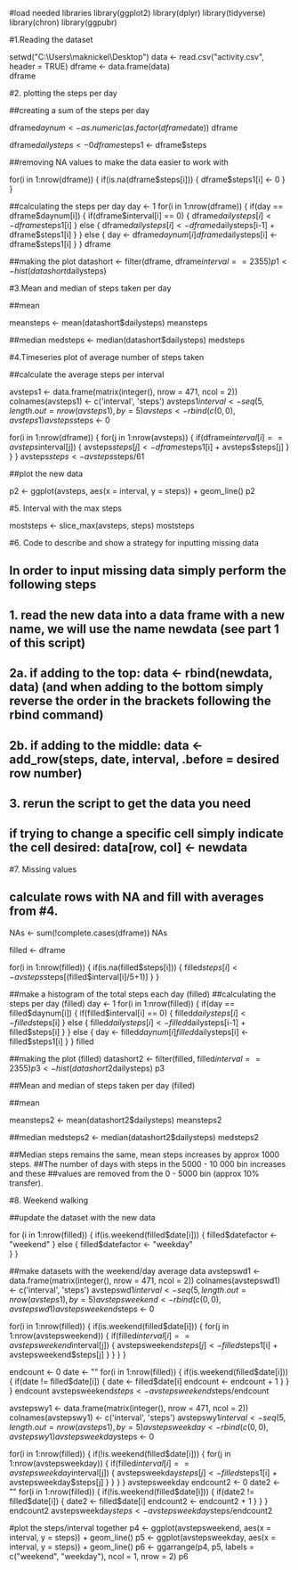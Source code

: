 #load needed libraries 
library(ggplot2)
library(dplyr)
library(tidyverse)
library(chron)
library(ggpubr)

#1.Reading the dataset 

setwd("C:\\Users\\maknickel\\Desktop")
data <- read.csv("activity.csv", header = TRUE)
dframe <- data.frame(data)  
dframe

#2. plotting the steps per day

##creating a sum of the steps per day 

dframe$daynum <- as.numeric(as.factor(dframe$date))
dframe


dframe$dailysteps <- 0
dframe$steps1 <- dframe$steps

##removing NA values to make the data easier to work with 

for(i in 1:nrow(dframe))
{
  if(is.na(dframe$steps[i]))
  {
    dframe$steps1[i] <- 0
  }
}

##calculating the steps per day
day <- 1
for(i in 1:nrow(dframe))
{
  if(day == dframe$daynum[i])
  {
      if(dframe$interval[i] == 0)
      {
        dframe$dailysteps[i] <- dframe$steps1[i]
      }
      else
      {
        dframe$dailysteps[i] <- dframe$dailysteps[i-1] + dframe$steps1[i]
      }
  }
  else
  {
    day <- dframe$daynum[i]
    dframe$dailysteps[i] <- dframe$steps1[i]
  }
}
dframe

##making the plot 
datashort <- filter(dframe, dframe$interval == 2355)
p1 <- hist(datashort$dailysteps)

#3.Mean and median of steps taken per day 

##mean 

meansteps <- mean(datashort$dailysteps)
meansteps

##median
medsteps <- median(datashort$dailysteps)
medsteps

#4.Timeseries plot of average number of steps taken 

##calculate the average steps per interval

avsteps1 <- data.frame(matrix(integer(), nrow = 471, ncol = 2))
colnames(avsteps1) <- c('interval', 'steps')
avsteps1$interval <- seq(5, length.out = nrow(avsteps1), by = 5)
avsteps <- rbind(c(0,0), avsteps1)
avsteps$steps <- 0

for(i in 1:nrow(dframe))
{
  for(j in 1:nrow(avsteps))
  {
    if(dframe$interval[i] == avsteps$interval[j])
    {
      avsteps$steps[j] <- dframe$steps1[i] + avsteps$steps[j]
    }
  }
}
avsteps$steps <- avsteps$steps/61

##plot the new data 

p2 <- ggplot(avsteps, aes(x = interval, y = steps)) + geom_line()
p2

#5. Interval with the max steps 

moststeps <- slice_max(avsteps, steps)
moststeps

#6. Code to describe and show a strategy for inputting missing data 

## In order to input missing data simply perform the following steps 
## 1. read the new data into a data frame with a new name, we will use the name newdata (see part 1 of this script)
## 2a. if adding to the top: data <- rbind(newdata, data) (and when adding to the bottom simply reverse the order in the brackets following the rbind command)
## 2b. if adding to the middle: data <- add_row(steps, date, interval, .before = desired row number)
## 3. rerun the script to get the data you need
## if trying to change a specific cell simply indicate the cell desired: data[row, col] <- newdata

#7. Missing values 

## calculate rows with NA and fill with averages from #4.

NAs <- sum(!complete.cases(dframe))
NAs

filled <- dframe

for(i in 1:nrow(filled))
{
  if(is.na(filled$steps[i]))
    {
        filled$steps[i] <- avsteps$steps[(filled$interval[i]/5+1)]
    }
}

##make a histogram of the total steps each day (filled)
##calculating the steps per day (filled)
day <- 1
for(i in 1:nrow(filled))
{
  if(day == filled$daynum[i])
  {
    if(filled$interval[i] == 0)
    {
      filled$dailysteps[i] <- filled$steps[i]
    }
    else
    {
      filled$dailysteps[i] <- filled$dailysteps[i-1] + filled$steps[i]
    }
  }
  else
  {
    day <- filled$daynum[i]
    filled$dailysteps[i] <- filled$steps1[i]
  }
}
filled

##making the plot (filled)
datashort2 <- filter(filled, filled$interval == 2355)
p3 <- hist(datashort2$dailysteps)
p3 

##Mean and median of steps taken per day (filled)

##mean 

meansteps2 <- mean(datashort2$dailysteps)
meansteps2

##median
medsteps2 <- median(datashort2$dailysteps)
medsteps2

##Median steps remains the same, mean steps increases by approx 1000 steps.
##The number of days with steps in the 5000 - 10 000 bin increases and these 
##values are removed from the 0 - 5000 bin (approx 10% transfer).

#8. Weekend walking 

##update the dataset with the new data

for (i in 1:nrow(filled))
{
  if(is.weekend(filled$date[i]))
  {
    filled$datefactor <- "weekend"
  }
  else
  {
    filled$datefactor <- "weekday"   
  }
}

##make datasets with the weekend/day average data
avstepswd1 <- data.frame(matrix(integer(), nrow = 471, ncol = 2))
colnames(avstepswd1) <- c('interval', 'steps')
avstepswd1$interval <- seq(5, length.out = nrow(avsteps1), by = 5)
avstepsweekend <- rbind(c(0,0), avstepswd1)
avstepsweekend$steps <- 0

for(i in 1:nrow(filled))
{
  if(is.weekend(filled$date[i]))
  {
    for(j in 1:nrow(avstepsweekend))
    {
      if(filled$interval[i] == avstepsweekend$interval[j])
      {
        avstepsweekend$steps[j] <- filled$steps1[i] + avstepsweekend$steps[j]
      }
    }
  }
}

endcount <- 0 
date <- ""
for(i in 1:nrow(filled))
{
  if(is.weekend(filled$date[i]))
    {
        if(date != filled$date[i])
        {
          date <- filled$date[i]
          endcount <- endcount + 1 
        }
    }
}
endcount
avstepsweekend$steps <- avstepsweekend$steps/endcount

avstepswy1 <- data.frame(matrix(integer(), nrow = 471, ncol = 2))
colnames(avstepswy1) <- c('interval', 'steps')
avstepswy1$interval <- seq(5, length.out = nrow(avsteps1), by = 5)
avstepsweekday <- rbind(c(0,0), avstepswy1)
avstepsweekday$steps <- 0

for(i in 1:nrow(filled))
{
  if(!is.weekend(filled$date[i]))
  {
    for(j in 1:nrow(avstepsweekday))
    {
      if(filled$interval[i] == avstepsweekday$interval[j])
      {
        avstepsweekday$steps[j] <- filled$steps1[i] + avstepsweekday$steps[j]
      }
    }
  }
}
avstepsweekday
endcount2 <- 0 
date2 <- ""
for(i in 1:nrow(filled))
{
  if(!is.weekend(filled$date[i]))
  {
    if(date2 != filled$date[i])
    {
      date2 <- filled$date[i]
      endcount2 <- endcount2 + 1 
    }
  }
}
endcount2
avstepsweekday$steps <- avstepsweekday$steps/endcount2

#plot the steps/interval together 
p4 <- ggplot(avstepsweekend, aes(x = interval, y = steps)) + geom_line()
p5 <- ggplot(avstepsweekday, aes(x = interval, y = steps)) + geom_line()
p6 <- ggarrange(p4, p5, labels = c("weekend", "weekday"), ncol = 1, nrow = 2)
p6 


